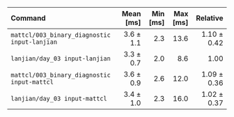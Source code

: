| Command | Mean [ms] | Min [ms] | Max [ms] | Relative |
|:---|---:|---:|---:|---:|
| `mattcl/003_binary_diagnostic input-lanjian` | 3.6 ± 1.1 | 2.3 | 13.6 | 1.10 ± 0.42 |
| `lanjian/day_03 input-lanjian` | 3.3 ± 0.7 | 2.0 | 8.6 | 1.00 |
| `mattcl/003_binary_diagnostic input-mattcl` | 3.6 ± 0.9 | 2.6 | 12.0 | 1.09 ± 0.36 |
| `lanjian/day_03 input-mattcl` | 3.4 ± 1.0 | 2.3 | 16.0 | 1.02 ± 0.37 |
